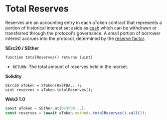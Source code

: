 # Total Reserves

Reserves are an accounting entry in each aToken contract that represents a portion of historical interest set aside as [cash](get-cash.md) which can be withdrawn or transferred through the protocol's governance. A small portion of borrower interest accrues into the protocol, determined by the [reserve factor](reserve-factor.md).

**SErc20 / SEther**

```text
function totalReserves() returns (uint)
```

* `RETURN`: The total amount of reserves held in the market.

**Solidity**

```text
SErc20 aToken = SToken(0x3FDA...);
uint reserves = aToken.totalReserves();
```

**Web3 1.0**

```javascript
const aToken = SEther.at(0x3FDB...);
const reserves = (await aToken.methods.totalReserves().call());
```

